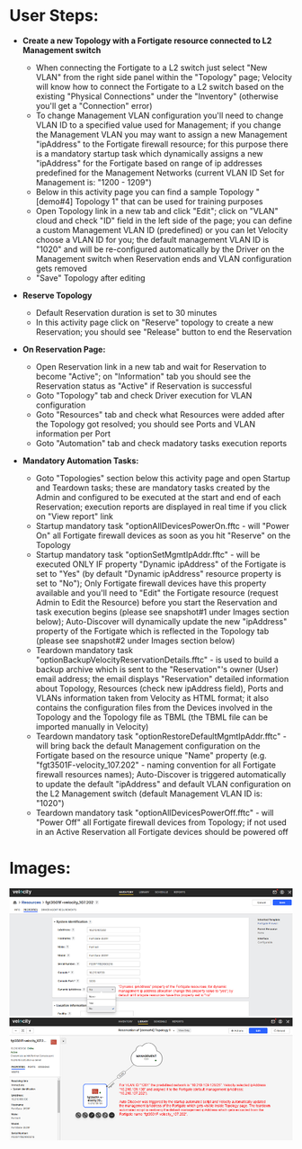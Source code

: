 # User Steps:

* **Create a new Topology with a Fortigate resource connected to L2 Management switch**
    * When connecting the Fortigate to a L2 switch just select "New VLAN" from the right side panel within the "Topology" page; Velocity will know how to connect the Fortigate to a L2 switch based on the existing "Physical Connections" under the "Inventory" (otherwise you'll get a "Connection" error)
    * To change Management VLAN configuration you'll need to change VLAN ID to a specified value used for Management; if you change the Management VLAN you may want to assign a new Management "ipAddress" to the Fortigate firewall resource; for this purpose there is a mandatory startup task which dynamically assigns a new "ipAddress" for the Fortigate based on range of ip addresses predefined for the Management Networks (current VLAN ID Set for Management is: "1200 - 1209") 
    * Below in this activity page you can find a sample Topology "\[demo#4\] Topology 1" that can be used for training purposes
    * Open Topology link in a new tab and click "Edit"; click on "VLAN" cloud and check "ID" field in the left side of the page; you can define a custom Management VLAN ID (predefined) or you can let Velocity choose a VLAN ID for you; the default management VLAN ID is "1020" and will be re-configured automatically by the Driver on the Management switch when Reservation ends and VLAN configuration gets removed
    * "Save" Topology after editing


* **Reserve Topology**  
    * Default Reservation duration is set to 30 minutes
    * In this activity page click on "Reserve" topology to create a new Reservation; you should see "Release" button to end the Reservation


* **On Reservation Page:**
    * Open Reservation link in a new tab and wait for Reservation to become "Active"; on "Information" tab you should see the Reservation status as "Active" if Reservation is successful
    * Goto "Topology" tab and check Driver execution for VLAN configuration
    * Goto "Resources" tab and check what Resources were added after the Topology got resolved; you should see Ports and VLAN information per Port 
    * Goto "Automation" tab and check madatory tasks execution reports


* **Mandatory Automation Tasks:**
    * Goto "Topologies" section below this activity page and open Startup and Teardown tasks; these are mandatory tasks created by the Admin and configured to be executed at the start and end of each Reservation; execution reports are displayed in real time if you click on "View report" link
    * Startup mandatory task "optionAllDevicesPowerOn.fftc - will "Power On" all Fortigate firewall devices as soon as you hit "Reserve" on the Topology
    * Startup mandatory task "optionSetMgmtIpAddr.fftc" - will be executed ONLY IF property "Dynamic ipAddress" of the Fortigate is set to "Yes" (by default "Dynamic ipAddress" resource property is set to "No"); Only Fortigate firewall devices have this property available and you'll need to "Edit" the Fortigate resource (request Admin to Edit the Resource) before you start the Reservation and task execution begins (please see snapshot#1 under Images section below); Auto-Discover will dynamically update the new "ipAddress" property of the Fortigate which is reflected in the Topology tab (please see snapshot#2 under Images section below) 
    * Teardown mandatory task "optionBackupVelocityReservationDetails.fftc" - is used to build a backup archive which is sent to the "Reservation"'s owner (User) email address; the email displays "Reservation" detailed information about Topology, Resources (check new ipAddress field), Ports and VLANs information taken from Velocity as HTML format; it also contains the configuration files from the Devices involved in the Topology and the Topology file as TBML (the TBML file can be imported manually in Velocity)
    * Teardown mandatory task "optionRestoreDefaultMgmtIpAddr.fftc" - will bring back the default Management configuration on the Fortigate based on the resource unique "Name" property (e.g. "fgt3501F-velocity_107.202" - naming convention for all Fortigate firewall resources names); Auto-Discover is triggered automatically to update the default "ipAddress" and default VLAN configuration on the L2 Management switch (default Management VLAN ID is: "1020")
    * Teardown mandatory task "optionAllDevicesPowerOff.fftc" - will "Power Off" all Fortigate firewall devices from Topology; if not used in an Active Reservation all Fortigate devices should be powered off


# Images:
![Image from file](demo4_1.jpg)
![Image from file](demo4_2.jpg)

